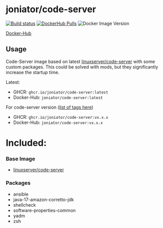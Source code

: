 # joniator/code-server

[![Build status](https://img.shields.io/github/workflow/status/Joniator/docker-code-server/Docker)](https://github.com/Joniator/docker-code-server/actions/workflows/docker-publish.yml) 
[![DockerHub Pulls](https://img.shields.io/docker/pulls/joniator/code-server)](https://hub.docker.com/r/joniator/code-server)
![Docker Image Version](https://img.shields.io/docker/v/joniator/code-server)

[Docker-Hub](https://hub.docker.com/r/joniator/code-server)

## Usage
Code-Server image based on latest [linuxserver/code-server](https://github.com/linuxserver/docker-code-server) with some custom packages. This could be solved with mods, but they significantly increase the startup time.

Latest: 
* GHCR: `ghcr.io/joniator/code-server:latest` 
* Docker-Hub: `joniator/code-server:latest`

For code-server version ([list of tags here](https://github.com/Joniator/docker-code-server/pkgs/container/code-server))
* GHCR: `ghcr.io/joniator/code-server:vx.x.x` 
* Docker-Hub: `joniator/code-server:vx.x.x`

# Included:

### Base Image
* [linuxserver/code-server](https://github.com/linuxserver/docker-code-server)

### Packages
* ansible
* java-17-amazon-corretto-jdk
* shellcheck 
* software-properties-common 
* yadm 
* zsh